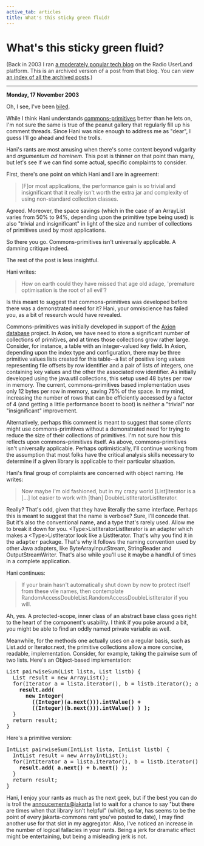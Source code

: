 ```yaml
---
active_tab: articles
title: What's this sticky green fluid?
---
```

# What's this sticky green fluid?

<div style="color:#333">(Back in 2003 I ran <a href="http://radio.weblogs.com/0122027/">a moderately popular tech blog</a> on the Radio UserLand platform.  This is an archived version of a post from that blog. You can view <a href="/articles/radio-blog/index.html">an index of all the archived posts</a>.)</div><hr>
<b>Monday, 17 November 2003</b>
<p>
Oh, I see, I've been <a href="http://www.jroller.com/page/fate/?anchor=commons_primitives_is_vile_and">biled</a>.
</p><p>
While I think Hani understands <a href="http://jakarta.apache.org/commons/primitives/" title="Apache Jakarta Commons Primitives">commons-primitives</a> better than he lets on, I'm not sure the same is true of the peanut gallery that regularly fill up his comment threads.  Since Hani was nice enough to address me as "dear", I guess I'll go ahead and feed the trolls.
</p><p>
Hani's rants are most amusing when there's some content beyond vulgarity and <i>argumentum ad hominem</i>.  This post is thinner on that point than many, but let's see if we can find some actual, specific complaints to consider.
</p><p>
First, there's one point on which Hani and I are in agreement:
</p>
<blockquote>[F]or most applications, the performance gain is so trivial and insignificant that it really isn't worth the extra jar and complexity of using non-standard collection classes.</blockquote>
<p>
Agreed.  Moreover, the space savings (which in the case of an ArrayList varies from 50% to 94%, depending upon the primitive type being used) is also "trivial and insignificant" in light of the size and number of collections of primitives used by most applications.
</p><p>
So there you go.  Commons-primitives isn't universally applicable.  A damning critique indeed.
</p><p>
The rest of the post is less insightful.
</p><p>
Hani writes:
</p>
<blockquote>How on earth could they have missed that age old adage, 'premature optimisation is the root of all evil'?</blockquote>
<p>
Is this meant to suggest that commons-primitives was developed before there was a demonstrated need for it?  Hani, your omniscience has failed you, as a bit of research would have revealed.
</p><p>
Commons-primitives was initially developed in support of the <a href="http://axion.tigris.org/" title="Axion: Open Source Java Database">Axion database</a> project.  In Axion, we have need to store a significant number of collections of primitives, and at times those collections grow rather large.  Consider, for instance, a table with an integer-valued key field.  In Axion, depending upon the index type and configuration, there may be three primitive values lists created for this table--a list of positive long values representing file offsets by row identifier and a pair of lists of integers, one containing key values and the other the associated row identifier.  As initially developed using the java.util collections, this setup used 48 bytes per row in memory.   The current, commons-primitives based implementation uses only 12 bytes per row in memory, saving 75% of the space.  In my mind, increasing the number of rows that can be efficiently accessed by a factor of 4 (and getting a little performance boost to boot) is neither a "trivial" nor "insignificant" improvement.
</p><p>
Alternatively, perhaps this comment is meant to suggest that some <em>clients</em> might use commons-primitives without a demonstrated need for trying to reduce the size of their collections of primitives.  I'm not sure how this reflects upon commons-primitives itself.  As above, commons-primitives isn't universally applicable.   Perhaps optimistically, I'll continue working from the assumption that most folks have the critical analysis skills necessary to determine if a given library is applicable to their particular situation.
</p><p>
Hani's final group of complaints are concerned with object naming.  He writes:
</p>
<blockquote>Now maybe I'm old fashioned, but in my crazy world [List]Iterator is a [...] lot easier to work with [than] DoubleListIteratorListIterator.</blockquote>
<p>
Really?  That's odd, given that they have literally the same interface.  Perhaps this is meant to suggest that the name is verbose?  Sure, I'll concede that.  But it's also the conventional name, and a type that's rarely used.  Allow me to break it down for you.  &lt;Type&gt;ListIteratorListIterator is an adapter which makes a &lt;Type&gt;ListIterator look like a ListIterator.  That's why you find it in the <tt>adapter</tt> package.  That's why it follows the naming convention used by other Java adapters, like ByteArrayInputStream, StringReader and OutputStreamWriter.  That's also while you'll use it maybe a handful of times in a complete application.
</p><p>
Hani continues:
</p>
<blockquote>If your brain hasn't automatically shut down by now to protect itself from these vile names, then contemplate RandomAccessDoubleList.RandomAccessDoubleListIterator if you will.</blockquote>
<p>
Ah, yes. A protected-scope, inner class of an abstract base class goes right to the heart of the component's usability.  I think if you poke around a bit, you might be able to find an oddly named private variable as well.
</p><p>
Meanwhile, for the methods one actually uses on a regular basis, such as List.add or Iterator.next, the primitive collections allow a more concise, readable, implementation.  Consider, for example, taking the pairwise sum of two lists.  Here's an Object-based implementation:
</p>
<pre>List pairwiseSum(List lista, List listb) {
  List result = new ArrayList();
  for(Iterator a = lista.iterator(), b = listb.iterator(); a.hasNext(); ) {
    <b>result.add(
      new Integer(
        ((Integer)(a.next())).intValue() +
        ((Integer)(b.next())).intValue() ) );</b>
  }
  return result;
}</pre>
<p>
Here's a primitive version:
</p>
<pre>IntList pairwiseSum(IntList lista, IntList listb) {
  IntList result = new ArrayIntList();
  for(IntIterator a = lista.iterator(), b = listb.iterator(); a.hasNext(); ) {
    <b>result.add( a.next() + b.next() );</b>
  }
  return result;
}</pre>
<p>
Hani, I enjoy your rants as much as the next geek, but if the best you can do is troll the <a href="mailto:annoucements@jakarta">annoucements@jakarta</a> list to wait for a chance to say "but there are times when that library isn't helpful" (which, so far, has seems to be the point of every jakarta-commons rant you've posted to date), I may find another use for that slot in my aggregator.  Also, I've noticed an increase in the number of logical fallacies in your rants.  Being a jerk for dramatic effect might be entertaining, but being a misleading jerk is not.
</p>
